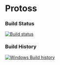 # Protoss

### Build Status

[![Build status](https://ci.appveyor.com/api/projects/status/aep4c128t4hjmojj?svg=true)](https://ci.appveyor.com/project/PAKANRAHMANI/protoss)

### Build History

[![Windows Build history](https://buildstats.info/appveyor/chart/PAKANRAHMANI/protoss?branch=master&includeBuildsFromPullRequest=false)](https://ci.appveyor.com/project/PAKANRAHMANI/protoss/history?branch=master)
